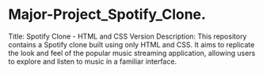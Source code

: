 # Major-Project_Spotify_Clone.
Title: Spotify Clone - HTML and CSS Version  Description: This repository contains a Spotify clone built using only HTML and CSS. It aims to replicate the look and feel of the popular music streaming application, allowing users to explore and listen to music in a familiar interface.
